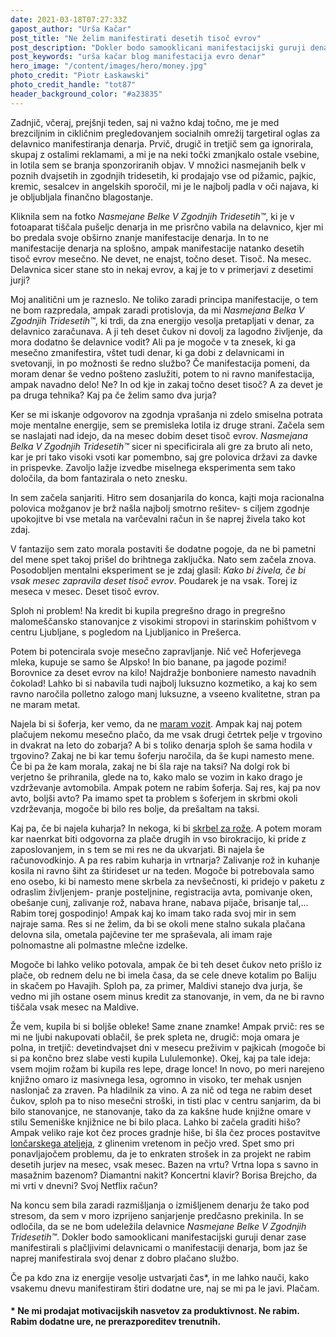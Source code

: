 ```yaml
---
date: 2021-03-18T07:27:33Z
gapost_author: "Urša Kačar"
post_title: "Ne želim manifestirati desetih tisoč evrov"
post_description: "Dokler bodo samooklicani manifestacijski guruji denar zase manifestirali s plačljivimi delavnicami o manifestaciji denarja, bom jaz še naprej manifestirala svoj denar z dobro plačano službo."
post_keywords: "urša kačar blog manifestacija evro denar"
hero_image: "/content/images/hero/money.jpg"
photo_credit: "Piotr Łaskawski"
photo_credit_handle: "tot87"
header_background_color: "#a23835"
---
```


Zadnjič, včeraj, prejšnji teden, saj ni važno kdaj točno, me je med brezciljnim in cikličnim pregledovanjem socialnih omrežij targetiral oglas za delavnico manifestiranja denarja. Prvič, drugič in tretjič sem ga ignorirala, skupaj z ostalimi reklamami, a mi je na neki točki zmanjkalo ostale vsebine, in lotila sem se branja sponzoriranih objav. V množici nasmejanih belk v poznih dvajsetih in zgodnjih tridesetih, ki prodajajo vse od pižamic, pajkic, kremic, sesalcev in angelskih sporočil, mi je le najbolj padla v oči najava, ki je obljubljala finančno blagostanje.

Kliknila sem na fotko _Nasmejane Belke V Zgodnjih Tridesetih™_, ki je v fotoaparat tiščala pušeljc denarja in me prisrčno vabila na delavnico, kjer mi bo predala svoje obširno znanje manifestacije denarja. In to ne manifestacije denarja na splošno, ampak manifestacije natanko desetih tisoč evrov mesečno. Ne devet, ne enajst, točno deset. Tisoč. Na mesec. Delavnica sicer stane sto in nekaj evrov, a kaj je to v primerjavi z desetimi jurji?

Moj analitični um je razneslo. Ne toliko zaradi principa manifestacije, o tem ne bom razpredala, ampak zaradi protislovja, da mi _Nasmejana Belka V Zgodnjih Tridesetih™_, ki trdi, da zna energijo vesolja pretapljati v denar, za delavnico zaračunava. A ji teh deset čukov ni dovolj za lagodno življenje, da mora dodatno še delavnice vodit? Ali pa je mogoče v ta znesek, ki ga mesečno zmanifestira, vštet tudi denar, ki ga dobi z delavnicami in svetovanji, in po možnosti še redno službo? Če manifestacija pomeni, da moram denar še vedno pošteno zaslužiti, potem to ni ravno manifestacija, ampak navadno delo! Ne? In od kje in zakaj točno deset tisoč? A za devet je pa druga tehnika? Kaj pa če želim samo dva jurja?

Ker se mi iskanje odgovorov na zgodnja vprašanja ni zdelo smiselna potrata moje mentalne energije, sem se premisleka lotila iz druge strani. Začela sem se naslajati nad idejo, da na mesec dobim deset tisoč evrov. _Nasmejana Belka V Zgodnjih Tridesetih™_ sicer ni specificirala ali gre za bruto ali neto, kar je pri tako visoki vsoti kar pomembno, saj gre polovica državi za davke in prispevke. Zavoljo lažje izvedbe miselnega eksperimenta sem tako določila, da bom fantazirala o neto znesku.

In sem začela sanjariti. Hitro sem dosanjarila do konca, kajti moja racionalna polovica možganov je brž našla najbolj smotrno rešitev- s ciljem zgodnje upokojitve bi vse metala na varčevalni račun in še naprej živela tako kot zdaj.

V fantazijo sem zato morala postaviti še dodatne pogoje, da ne bi pametni del mene spet takoj prišel do brihtnega zaključka. Nato sem začela znova. Posodobljen mentalni eksperiment se je zdaj glasil: _Kako bi živela, če bi vsak mesec zapravila deset tisoč evrov_. Poudarek je na vsak. Torej iz meseca v mesec. Deset tisoč evrov.

Sploh ni problem! Na kredit bi kupila pregrešno drago in pregrešno malomeščansko stanovanjce z visokimi stropovi in starinskim pohištvom v centru Ljubljane, s pogledom na Ljubljanico in Prešerca.

Potem bi potencirala svoje mesečno zapravljanje. Nič več Hoferjevega mleka, kupuje se samo še Alpsko! In bio banane, pa jagode pozimi! Borovnice za deset evrov na kilo! Najdražje bonboniere namesto navadnih čokolad! Lahko bi si nabavila tudi najbolj luksuzno kozmetiko, a kaj ko sem ravno naročila polletno zalogo manj luksuzne, a vseeno kvalitetne, stran pa ne maram metat.

Najela bi si šoferja, ker vemo, da ne <span style="color:#ab1a39">[maram vozit](1120-mlada-voznica)</span>. Ampak kaj naj potem plačujem nekomu mesečno plačo, da me vsak drugi četrtek pelje v trgovino in dvakrat na leto do zobarja? A bi s toliko denarja sploh še sama hodila v trgovino? Zakaj ne bi kar temu šoferju naročila, da še kupi namesto mene. Če bi pa že kam morala, zakaj ne bi šla raje na taksi? Na dolgi rok bi verjetno še prihranila, glede na to, kako malo se vozim in kako drago je vzdrževanje avtomobila. Ampak potem ne rabim šoferja. Saj res, kaj pa nov avto, boljši avto? Pa imamo spet ta problem s šoferjem in skrbmi okoli vzdrževanja, mogoče bi bilo res bolje, da prešaltam na taksi.

Kaj pa, če bi najela kuharja? In nekoga, ki bi <span style="color:#ab1a39">[skrbel za rože](1020-zelenoprstnost)</span>. A potem moram kar naenrkat biti odgovorna za plače drugih in vso birokracijo, ki pride z zaposlovanjem, in s tem se mi res ne da ukvarjati. Bi najela še računovodkinjo. A pa res rabim kuharja in vrtnarja? Zalivanje rož in kuhanje kosila ni ravno šiht za štirideset ur na teden. Mogoče bi potrebovala samo eno osebo, ki bi namesto mene skrbela za nevšečnosti, ki pridejo v paketu z odraslim življenjem- pranje posteljnine, registracija avta, pomivanje oken, obešanje cunj, zalivanje rož, nabava hrane, nabava pijače, brisanje tal,... Rabim torej gospodinjo! Ampak kaj ko imam tako rada svoj mir in sem najraje sama. Res si ne želim, da bi se okoli mene stalno sukala plačana delovna sila, ometala pajčevine ter me spraševala, ali imam raje polnomastne ali polmastne mlečne izdelke.

Mogoče bi lahko veliko potovala, ampak če bi teh deset čukov neto prišlo iz plače, ob rednem delu ne bi imela časa, da se cele dneve kotalim po Baliju in skačem po Havajih. Sploh pa, za primer, Maldivi stanejo dva jurja, še vedno mi jih ostane osem minus kredit za stanovanje, in vem, da ne bi ravno tiščala vsak mesec na Maldive.

Že vem, kupila bi si boljše obleke! Same znane znamke! Ampak prvič: res se mi ne ljubi nakupovati oblačil, še prek spleta ne, drugič: moja omara je polna, in tretjič: devetindvajset dni v mesecu preživim v pajkicah (mogoče bi si pa končno brez slabe vesti kupila Lululemonke). Okej, kaj pa tale ideja: vsem mojim rožam bi kupila res lepe, drage lonce! In novo, po meri narejeno knjižno omaro iz masivnega lesa, ogromno in visoko, ter mehak usnjen naslonjač za zraven. Pa hladilnik za vino. A za nič od tega ne rabim deset čukov, sploh pa to niso mesečni stroški, in tisti plac v centru sanjarim, da bi bilo stanovanjce, ne stanovanje, tako da za kakšne hude knjižne omare v stilu Semeniške knjižnice ne bi bilo placa. Lahko bi začela graditi hišo? Ampak veliko raje kot čez proces gradnje hiše, bi šla čez proces postavitve <span style="color:#ab1a39">[lončarskega ateljeja](1120-racunalniske-storitve-in-loncarstvo)</span>, z glinenim vretenom in pečjo vred. Spet smo pri ponavljajočem problemu, da je to enkraten strošek in za projekt ne rabim desetih jurjev na mesec, vsak mesec. Bazen na vrtu? Vrtna lopa s savno in masažnim bazenom? Diamantni nakit? Koncertni klavir? Borisa Brejcho, da mi vrti v dnevni? Svoj Netflix račun?

Na koncu sem bila zaradi razmišljanja o izmišljenem denarju že tako pod stresom, da sem v moro izprijeno sanjarjenje predčasno prekinila. In se odločila, da se ne bom udeležila delavnice _Nasmejane Belke V Zgodnjih Tridesetih™_. Dokler bodo samooklicani manifestacijski guruji denar zase manifestirali s plačljivimi delavnicami o manifestaciji denarja, bom jaz še naprej manifestirala svoj denar z dobro plačano službo.

Če pa kdo zna iz energije vesolje ustvarjati čas\*, in me lahko nauči, kako vsakemu dnevu manifestiram štiri dodatne ure, naj se mi pa le javi. Plačam.

#### \* Ne mi prodajat motivacijskih nasvetov za produktivnost. Ne rabim. Rabim dodatne ure, ne prerazporeditev trenutnih.
